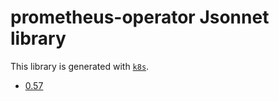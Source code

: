 # prometheus-operator Jsonnet library

This library is generated with [`k8s`](https://github.com/jsonnet-libs/k8s).

- [0.57](0.57/README.md)
